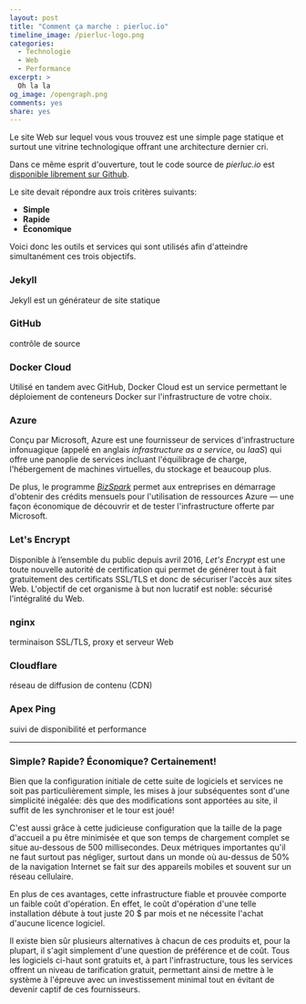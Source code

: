 ```yaml
---
layout: post
title: "Comment ça marche : pierluc.io"
timeline_image: /pierluc-logo.png
categories:
  - Technologie
  - Web
  - Performance
excerpt: >
  Oh la la
og_image: /opengraph.png
comments: yes
share: yes
---
```


Le site Web sur lequel vous vous trouvez est une simple page statique et surtout une vitrine
technologique offrant une architecture dernier cri.

Dans ce même esprit d'ouverture, tout le code source de *pierluc.io* est [disponible librement sur
Github](https://github.com/pierluc-io/pierluc.io).

Le site devait répondre aux trois critères suivants:

- **Simple**
- **Rapide**
- **Économique**

Voici donc les outils et services qui sont utilisés afin d'atteindre simultanément ces trois
objectifs.

### Jekyll

Jekyll est un générateur de site statique

### GitHub

contrôle de source

### Docker Cloud

Utilisé en tandem avec GitHub, Docker Cloud est un service permettant le déploiement de conteneurs
Docker sur l'infrastructure de votre choix.

### Azure

Conçu par Microsoft, Azure est une fournisseur de services d'infrastructure infonuagique (appelé en
anglais *infrastructure as a service*, ou *IaaS*) qui offre une panoplie de services incluant
l'équilibrage de charge, l'hébergement de machines virtuelles, du stockage et beaucoup plus.

De plus, le programme [*BizSpark*](https://www.microsoft.com/bizspark/) permet aux entreprises en
démarrage d'obtenir des crédits mensuels pour l'utilisation de ressources Azure &mdash; une façon
économique de découvrir et de tester l'infrastructure offerte par Microsoft.

### Let's Encrypt

Disponible à l’ensemble du public depuis avril 2016, *Let's Encrypt* est une toute nouvelle autorité
de certification qui permet de générer tout à fait gratuitement des certificats SSL/TLS et donc de
sécuriser l'accès aux sites Web. L'objectif de cet organisme à but non lucratif est noble: sécurisé
l'intégralité du Web.

### nginx

terminaison SSL/TLS, proxy et serveur Web

### Cloudflare

réseau de diffusion de contenu (CDN)

### Apex Ping

suivi de disponibilité et performance

---

### Simple? Rapide? Économique? Certainement!

Bien que la configuration initiale de cette suite de logiciels et services ne soit pas
particulièrement simple, les mises à jour subséquentes sont d'une simplicité inégalée: dès que des
modifications sont apportées au site, il suffit de les synchroniser et le tour est joué!

C'est aussi grâce à cette judicieuse configuration que la taille de la page d'accueil a pu être
minimisée et que son temps de chargement complet se situe au-dessous de 500 millisecondes. Deux
métriques importantes qu'il ne faut surtout pas négliger, surtout dans un monde où au-dessus de 50%
de la navigation Internet se fait sur des appareils mobiles et souvent sur un réseau cellulaire.

En plus de ces avantages, cette infrastructure fiable et prouvée comporte un faible coût
d'opération. En effet, le coût d'opération d'une telle installation débute à tout juste 20 $ par
mois et ne nécessite l'achat d'aucune licence logiciel.

Il existe bien sûr plusieurs alternatives à chacun de ces produits et, pour la plupart, il s'agit
simplement d'une question de préférence et de coût. Tous les logiciels ci-haut sont gratuits et, à
part l'infrastructure, tous les services offrent un niveau de tarification gratuit, permettant ainsi
de mettre à le système à l'épreuve avec un investissement minimal tout en évitant de devenir captif
de ces fournisseurs.
